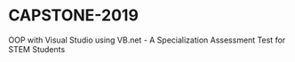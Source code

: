 # CAPSTONE-2019
OOP with Visual Studio using VB.net - A Specialization Assessment Test for STEM Students
